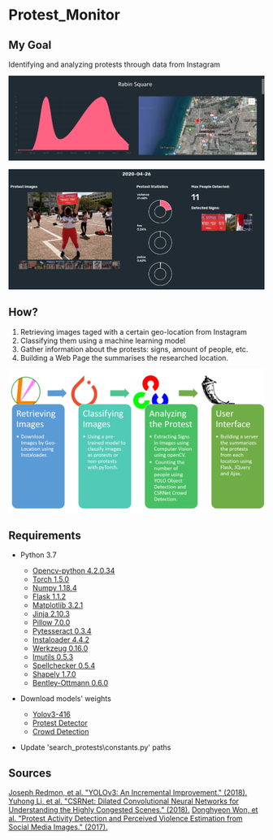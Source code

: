 # Protest_Monitor

## My Goal
Identifying and analyzing protests through data from Instagram

![Location Summary Example](data/readme_images/location%20summary.png)

![Protest Example](data/readme_images/Protest%20example.png)

## How?
1. Retrieving images taged with a certain geo-location from Instagram 
2. Classifying them using a machine learning model
3. Gather information about the protests: signs, amount of people, etc.
4. Building a Web Page the summarises the researched location.
 
![Reseach Sceme](data/readme_images/Reseach%20scheme.png)


## Requirements
* Python 3.7
    * [Opencv-python 4.2.0.34](https://opencv.org/)
    * [Torch 1.5.0](https://pytorch.org/)
    * [Numpy 1.18.4](https://numpy.org/)
    * [Flask 1.1.2](https://flask.palletsprojects.com/en/1.1.x/)
    * [Matplotlib 3.2.1](https://matplotlib.org/)
    * [Jinja 2.10.3](https://jinja.palletsprojects.com/en/2.11.x/)
    * [Pillow 7.0.0](https://pillow.readthedocs.io/en/stable/)
    * [Pytesseract 0.3.4](https://opensource.google/projects/tesseract)
    * [Instaloader 4.4.2](https://instaloader.github.io/)
    * [Werkzeug 0.16.0](https://werkzeug.palletsprojects.com/en/1.0.x/)
    * [Imutils 0.5.3](https://pypi.org/project/imutils/)
    * [Spellchecker 0.5.4](https://pypi.org/project/pyspellchecker/)
    * [Shapely 1.7.0](https://pypi.org/project/Shapely/)
    * [Bentley-Ottmann 0.6.0](https://pypi.org/project/bentley-ottmann/) 

* Download models' weights 
    * [Yolov3-416](https://pjreddie.com/media/files/yolov3.weights)
    * [Protest Detector](https://www.dropbox.com/s/rxslj6x01otf62i/model_best.pth.tar?dl=0)
    * [Crowd Detection](https://drive.google.com/file/d/1KY11yLorynba14Sg7whFOfVeh2ja02wm/view)
* Update 'search_protests\constants.py' paths


## Sources
[Joseph Redmon, et al. "YOLOv3: An Incremental Improvement." (2018).](https://arxiv.org/pdf/1804.02767.pdf)
[Yuhong Li, et al. "CSRNet: Dilated Convolutional Neural Networks for Understanding the Highly Congested Scenes." (2018).](https://arxiv.org/pdf/1802.10062.pdf)
[Donghyeon Won, et al. "Protest Activity Detection and Perceived Violence Estimation from Social Media Images." (2017).](https://arxiv.org/pdf/1709.06204.pdf)

